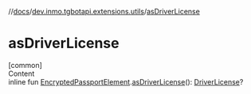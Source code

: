 //[docs](../../index.md)/[dev.inmo.tgbotapi.extensions.utils](index.md)/[asDriverLicense](as-driver-license.md)



# asDriverLicense  
[common]  
Content  
inline fun [EncryptedPassportElement](../dev.inmo.tgbotapi.types.passport.encrypted.abstracts/-encrypted-passport-element/index.md).[asDriverLicense](as-driver-license.md)(): [DriverLicense](../dev.inmo.tgbotapi.types.passport.encrypted/-driver-license/index.md)?  



